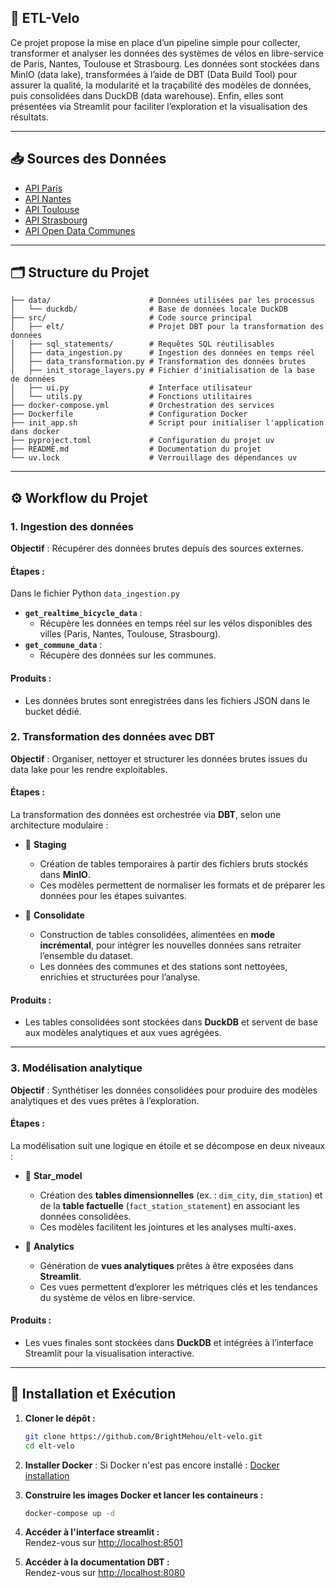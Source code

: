 ## 🚴 ETL-Velo

Ce projet propose la mise en place d’un pipeline simple pour collecter, transformer et analyser les données des systèmes de vélos en libre-service de Paris, Nantes, Toulouse et Strasbourg.
Les données sont stockées dans MinIO (data lake), transformées à l’aide de DBT (Data Build Tool) pour assurer la qualité, la modularité et la traçabilité des modèles de données, puis consolidées dans DuckDB (data warehouse). Enfin, elles sont présentées via Streamlit pour faciliter l’exploration et la visualisation des résultats.

---

## 📥 **Sources des Données**

- [API Paris](https://opendata.paris.fr/explore/dataset/velib-disponibilite-en-temps-reel/api/)  
- [API Nantes](https://data.nantesmetropole.fr/explore/dataset/244400404_stations-velos-libre-service-nantes-metropole-disponibilites/api/)  
- [API Toulouse](https://data.toulouse-metropole.fr/explore/dataset/api-velo-toulouse-temps-reel/api/)  
- [API Strasbourg](https://data.strasbourg.eu/explore/dataset/stations-velhop/api/)  
- [API Open Data Communes](https://geo.api.gouv.fr/communes)  

---

## 🗂️ **Structure du Projet**

```plaintext
├── data/                      # Données utilisées par les processus
│   └── duckdb/                # Base de données locale DuckDB
├── src/                       # Code source principal
│   ├── elt/                   # Projet DBT pour la transformation des données
│   ├── sql_statements/        # Requêtes SQL réutilisables
│   ├── data_ingestion.py      # Ingestion des données en temps réel
│   ├── data_transformation.py # Transformation des données brutes
│   ├── init_storage_layers.py # Fichier d'initialisation de la base de données
│   ├── ui.py                  # Interface utilisateur
│   └── utils.py               # Fonctions utilitaires
├── docker-compose.yml         # Orchestration des services 
├── Dockerfile                 # Configuration Docker
├── init_app.sh                # Script pour initialiser l'application dans docker
├── pyproject.toml             # Configuration du projet uv
├── README.md                  # Documentation du projet
└── uv.lock                    # Verrouillage des dépendances uv
```

---

## ⚙️ **Workflow du Projet**

### **1. Ingestion des données**
**Objectif** : Récupérer des données brutes depuis des sources externes.
#### Étapes : 
Dans le fichier Python `data_ingestion.py`
- **`get_realtime_bicycle_data`** : 
  - Récupère les données en temps réel sur les vélos disponibles des villes (Paris, Nantes, Toulouse, Strasbourg).
- **`get_commune_data`** : 
  - Récupère des données sur les communes.

#### Produits :
- Les données brutes sont enregistrées dans les fichiers JSON dans le bucket dédié.


### **2. Transformation des données avec DBT**  
**Objectif** : Organiser, nettoyer et structurer les données brutes issues du data lake pour les rendre exploitables.

#### Étapes :  
La transformation des données est orchestrée via **DBT**, selon une architecture modulaire :

- 📁 **Staging**  
  - Création de tables temporaires à partir des fichiers bruts stockés dans **MinIO**.  
  - Ces modèles permettent de normaliser les formats et de préparer les données pour les étapes suivantes.

- 📁 **Consolidate**  
  - Construction de tables consolidées, alimentées en **mode incrémental**, pour intégrer les nouvelles données sans retraiter l’ensemble du dataset.  
  - Les données des communes et des stations sont nettoyées, enrichies et structurées pour l’analyse.

#### Produits :  
- Les tables consolidées sont stockées dans **DuckDB** et servent de base aux modèles analytiques et aux vues agrégées.

---

### **3. Modélisation analytique**  
**Objectif** : Synthétiser les données consolidées pour produire des modèles analytiques et des vues prêtes à l’exploration.

#### Étapes :  
La modélisation suit une logique en étoile et se décompose en deux niveaux :

- 📁 **Star_model**  
  - Création des **tables dimensionnelles** (ex. : `dim_city`, `dim_station`) et de la **table factuelle** (`fact_station_statement`) en associant les données consolidées.  
  - Ces modèles facilitent les jointures et les analyses multi-axes.

- 📁 **Analytics**  
  - Génération de **vues analytiques** prêtes à être exposées dans **Streamlit**.  
  - Ces vues permettent d’explorer les métriques clés et les tendances du système de vélos en libre-service.

#### Produits :  
- Les vues finales sont stockées dans **DuckDB** et intégrées à l’interface Streamlit pour la visualisation interactive.

---

## 🚀 **Installation et Exécution**

1. **Cloner le dépôt :**  
   ```bash
   git clone https://github.com/BrightMehou/elt-velo.git
   cd elt-velo
   ```

2. **Installer Docker** : 
   Si Docker n'est pas encore installé : [Docker installation](https://www.docker.com/)

3. **Construire les images Docker et lancer les containeurs :**  
   ```bash
   docker-compose up -d
   ```

4. **Accéder à l'interface streamlit :**  
   Rendez-vous sur [http://localhost:8501](http://localhost:8501) 

5. **Accéder à la documentation DBT :**  
   Rendez-vous sur [http://localhost:8080](http://localhost:8080) 